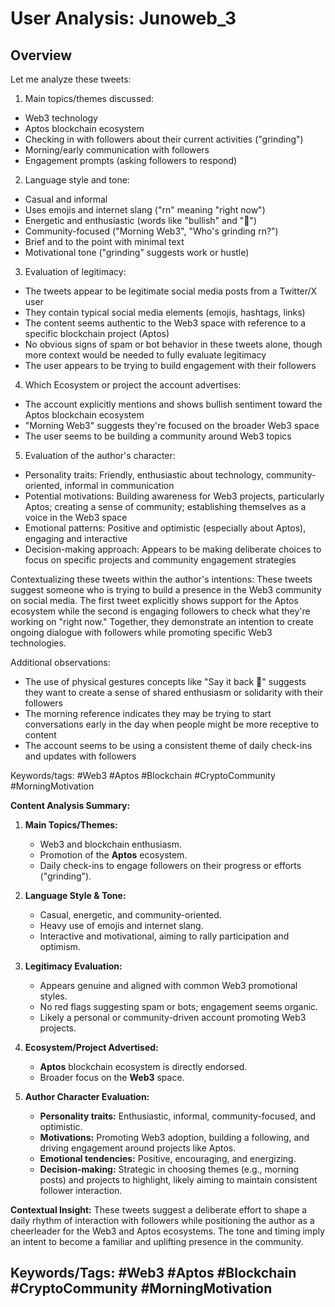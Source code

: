 # User Analysis: Junoweb_3

## Overview

<think>
Let me analyze these tweets:

1. Main topics/themes discussed:
- Web3 technology
- Aptos blockchain ecosystem
- Checking in with followers about their current activities ("grinding")
- Morning/early communication with followers
- Engagement prompts (asking followers to respond)

2. Language style and tone:
- Casual and informal
- Uses emojis and internet slang ("rn" meaning "right now")
- Energetic and enthusiastic (words like "bullish" and "🚀")
- Community-focused ("Morning Web3", "Who's grinding rn?")
- Brief and to the point with minimal text
- Motivational tone ("grinding" suggests work or hustle)

3. Evaluation of legitimacy:
- The tweets appear to be legitimate social media posts from a Twitter/X user
- They contain typical social media elements (emojis, hashtags, links)
- The content seems authentic to the Web3 space with reference to a specific blockchain project (Aptos)
- No obvious signs of spam or bot behavior in these tweets alone, though more context would be needed to fully evaluate legitimacy
- The user appears to be trying to build engagement with their followers

4. Which Ecosystem or project the account advertises:
- The account explicitly mentions and shows bullish sentiment toward the Aptos blockchain ecosystem
- "Morning Web3" suggests they're focused on the broader Web3 space
- The user seems to be building a community around Web3 topics

5. Evaluation of the author's character:
- Personality traits: Friendly, enthusiastic about technology, community-oriented, informal in communication
- Potential motivations: Building awareness for Web3 projects, particularly Aptos; creating a sense of community; establishing themselves as a voice in the Web3 space
- Emotional patterns: Positive and optimistic (especially about Aptos), engaging and interactive
- Decision-making approach: Appears to be making deliberate choices to focus on specific projects and community engagement strategies

Contextualizing these tweets within the author's intentions:
These tweets suggest someone who is trying to build a presence in the Web3 community on social media. The first tweet explicitly shows support for the Aptos ecosystem while the second is engaging followers to check what they're working on "right now." Together, they demonstrate an intention to create ongoing dialogue with followers while promoting specific Web3 technologies.

Additional observations:
- The use of physical gestures concepts like "Say it back 👊" suggests they want to create a sense of shared enthusiasm or solidarity with their followers
- The morning reference indicates they may be trying to start conversations early in the day when people might be more receptive to content
- The account seems to be using a consistent theme of daily check-ins and updates with followers

Keywords/tags:
#Web3 #Aptos #Blockchain #CryptoCommunity #MorningMotivation
</think>

**Content Analysis Summary:**

1. **Main Topics/Themes:**
   - Web3 and blockchain enthusiasm.
   - Promotion of the **Aptos** ecosystem.
   - Daily check-ins to engage followers on their progress or efforts ("grinding").

2. **Language Style & Tone:**
   - Casual, energetic, and community-oriented.
   - Heavy use of emojis and internet slang.
   - Interactive and motivational, aiming to rally participation and optimism.

3. **Legitimacy Evaluation:**
   - Appears genuine and aligned with common Web3 promotional styles.
   - No red flags suggesting spam or bots; engagement seems organic.
   - Likely a personal or community-driven account promoting Web3 projects.

4. **Ecosystem/Project Advertised:**
   - **Aptos** blockchain ecosystem is directly endorsed.
   - Broader focus on the **Web3** space.

5. **Author Character Evaluation:**
   - **Personality traits:** Enthusiastic, informal, community-focused, and optimistic.
   - **Motivations:** Promoting Web3 adoption, building a following, and driving engagement around projects like Aptos.
   - **Emotional tendencies:** Positive, encouraging, and energizing.
   - **Decision-making:** Strategic in choosing themes (e.g., morning posts) and projects to highlight, likely aiming to maintain consistent follower interaction.

**Contextual Insight:**
These tweets suggest a deliberate effort to shape a daily rhythm of interaction with followers while positioning the author as a cheerleader for the Web3 and Aptos ecosystems. The tone and timing imply an intent to become a familiar and uplifting presence in the community.

**Keywords/Tags:**
#Web3 #Aptos #Blockchain #CryptoCommunity #MorningMotivation
---
